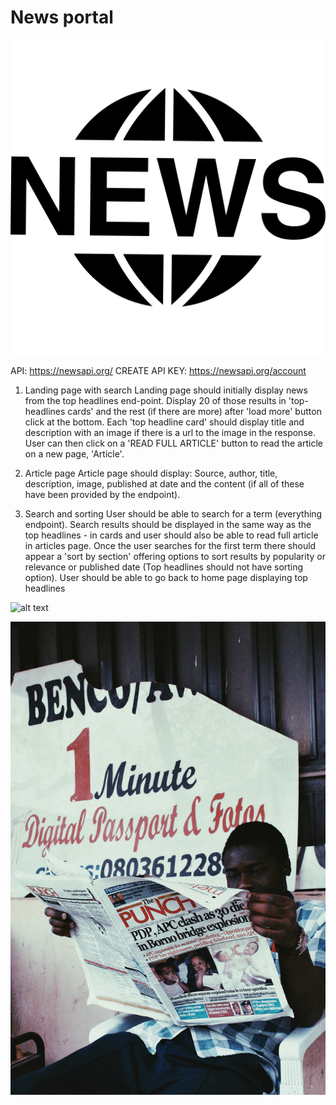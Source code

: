 <h1>News portal</h1>

<img src="src/assets/news-favicon.png" />

API: https://newsapi.org/ 
CREATE API KEY: https://newsapi.org/account

1. Landing page with search
Landing page should initially display news from the top headlines end-point.
Display 20 of those results in 'top-headlines cards' and the rest (if there are more) after 'load more' button click at the bottom.
Each 'top headline card' should display title and description with an image if there is a url to the image in the response. User can then click on a 'READ FULL ARTICLE' button to read the article on a new page, 'Article'.

2. Article page
Article page should display:
Source, author, title, description, image, published at date and the content (if all of these have been provided by the endpoint).

3. Search and sorting
User should be able to search for a term (everything endpoint).
Search results should be displayed in the same way as the top headlines - in cards and user should also be able to read full article in articles page.
Once the user searches for the first term there should appear a 'sort by section' offering options to sort results by popularity or relevance or published date (Top headlines should not have sorting option).
User should be able to go back to home page displaying top headlines

![alt text](https://images.unsplash.com/photo-1498050108023-c5249f4df085?ixid=MXwxMjA3fDB8MHxwaG90by1wYWdlfHx8fGVufDB8fHw%3D&ixlib=rb-1.2.1&auto=format&fit=crop&w=1352&q=80)

<img src="src/assets/newspaper.jpg" />